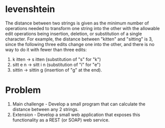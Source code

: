 # levenshtein
The distance between two strings is given as the minimum number of operations needed to
transform one string into the other with the allowable edit operations being insertion, deletion,
or substitution of a single character.
For example, the distance between "kitten" and "sitting" is 3, since the following three edits
change one into the other, and there is no way to do it with fewer than three edits:
1. k itten → s itten (substitution of "s" for "k")
2. sitt e n → sitt i n (substitution of "i" for "e")
3. sittin → sittin g (insertion of "g" at the end).

# Problem
1. Main challenge - Develop a small program that can calculate the distance between
any 2 strings.
2. Extension - Develop a small web application that exposes this functionality as a
REST (or SOAP) web service.
